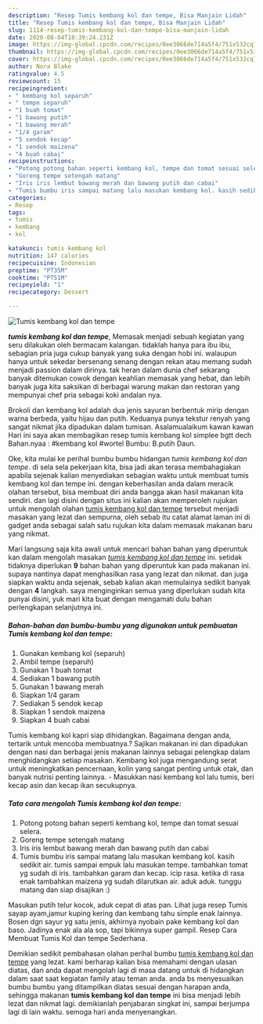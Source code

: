 ```yaml
---
description: "Resep Tumis kembang kol dan tempe, Bisa Manjain Lidah"
title: "Resep Tumis kembang kol dan tempe, Bisa Manjain Lidah"
slug: 1114-resep-tumis-kembang-kol-dan-tempe-bisa-manjain-lidah
date: 2020-08-04T18:39:24.231Z
image: https://img-global.cpcdn.com/recipes/0ee3066de714a5f4/751x532cq70/tumis-kembang-kol-dan-tempe-foto-resep-utama.jpg
thumbnail: https://img-global.cpcdn.com/recipes/0ee3066de714a5f4/751x532cq70/tumis-kembang-kol-dan-tempe-foto-resep-utama.jpg
cover: https://img-global.cpcdn.com/recipes/0ee3066de714a5f4/751x532cq70/tumis-kembang-kol-dan-tempe-foto-resep-utama.jpg
author: Nora Blake
ratingvalue: 4.5
reviewcount: 15
recipeingredient:
- " kembang kol separuh"
- " tempe separuh"
- "1 buah tomat"
- "1 bawang putih"
- "1 bawang merah"
- "1/4 garam"
- "5 sendok kecap"
- "1 sendok maizena"
- "4 buah cabai"
recipeinstructions:
- "Potong potong bahan seperti kembang kol, tempe dan tomat sesuai selera."
- "Goreng tempe setengah matang"
- "Iris iris lembut bawang merah dan bawang putih dan cabai"
- "Tumis bumbu iris sampai matang lalu masukan kembang kol. kasih sedikit air. tumis sampai empuk lalu masukan tempe. tambahkan tomat yg sudah di iris. tambahkan garam dan kecap. icip rasa. ketika di rasa enak tambahkan maizena yg sudah dilarutkan air. aduk aduk. tunggu matang dan siap disajikan :)"
categories:
- Resep
tags:
- tumis
- kembang
- kol

katakunci: tumis kembang kol 
nutrition: 147 calories
recipecuisine: Indonesian
preptime: "PT35M"
cooktime: "PT51M"
recipeyield: "1"
recipecategory: Dessert

---
```



![Tumis kembang kol dan tempe](https://img-global.cpcdn.com/recipes/0ee3066de714a5f4/751x532cq70/tumis-kembang-kol-dan-tempe-foto-resep-utama.jpg)

<b><i>tumis kembang kol dan tempe</i></b>, Memasak menjadi sebuah kegiatan yang seru dilakukan oleh bermacam kalangan. tidaklah hanya para ibu ibu, sebagian pria juga cukup banyak yang suka dengan hobi ini. walaupun hanya untuk sekedar bersenang senang dengan rekan atau memang sudah menjadi passion dalam dirinya. tak heran dalam dunia chef sekarang banyak ditemukan cowok dengan keahlian memasak yang hebat, dan lebih banyak juga kita saksikan di berbagai warung makan dan restoran yang mempunyai chef pria sebagai koki andalan nya.

Brokoli dan kembang kol adalah dua jenis sayuran berbentuk mirip dengan warna berbeda, yaitu hijau dan putih. Keduanya punya tekstur renyah yang sangat nikmat jika dipadukan dalam tumisan. Asalamualaikum kawan kawan Hari ini saya akan membagikan resep tumis kembang kol simplee bgtt dech Bahan.nyaa : #kembang kol #wortel Bumbu: B.putih Daun.

Oke, kita mulai ke perihal bumbu bumbu hidangan <i>tumis kembang kol dan tempe</i>. di sela sela pekerjaan kita, bisa jadi akan terasa membahagiakan apabila sejenak kalian menyediakan sebagian waktu untuk membuat tumis kembang kol dan tempe ini. dengan keberhasilan anda dalam meracik olahan tersebut, bisa membuat diri anda bangga akan hasil makanan kita sendiri. dan lagi disini dengan situs ini kalian akan memperoleh rujukan untuk mengolah olahan <u>tumis kembang kol dan tempe</u> tersebut menjadi masakan yang lezat dan sempurna, oleh sebab itu catat alamat laman ini di gadget anda sebagai salah satu rujukan kita dalam memasak makanan baru yang nikmat.


Mari langsung saja kita awali untuk mencari bahan bahan yang diperuntuk kan dalam mengolah masakan <u><i>tumis kembang kol dan tempe</i></u> ini. setidak tidaknya diperlukan <b>9</b> bahan bahan yang diperuntuk kan pada makanan ini. supaya nantinya dapat menghasilkan rasa yang lezat dan nikmat. dan juga siapkan waktu anda sejenak, sebab kalian akan memulainya sedikit banyak dengan <b>4</b> langkah. saya menginginkan semua yang diperlukan sudah kita punyai disini, yuk mari kita buat dengan mengamati dulu bahan perlengkapan selanjutnya ini.

<!--inarticleads1-->

##### Bahan-bahan dan bumbu-bumbu yang digunakan untuk pembuatan Tumis kembang kol dan tempe:

1. Gunakan  kembang kol (separuh)
1. Ambil  tempe (separuh)
1. Gunakan 1 buah tomat
1. Sediakan 1 bawang putih
1. Gunakan 1 bawang merah
1. Siapkan 1/4 garam
1. Sediakan 5 sendok kecap
1. Siapkan 1 sendok maizena
1. Siapkan 4 buah cabai


Tumis kembang kol kapri siap dihidangkan. Bagaimana dengan anda, tertarik untuk mencoba membuatnya.? Sajikan makanan ini dan dipadukan dengan nasi dan berbagai jenis makanan lainnya sebagai pelengkap dalam menghidangkan setiap masakan. Kembang kol juga mengandung serat untuk meningkatkan pencernaan, kolin yang sangat penting untuk otak, dan banyak nutrisi penting lainnya. - Masukkan nasi kembang kol lalu tumis, beri kecap asin dan kecap ikan secukupnya. 

<!--inarticleads2-->

##### Tata cara mengolah Tumis kembang kol dan tempe:

1. Potong potong bahan seperti kembang kol, tempe dan tomat sesuai selera.
1. Goreng tempe setengah matang
1. Iris iris lembut bawang merah dan bawang putih dan cabai
1. Tumis bumbu iris sampai matang lalu masukan kembang kol. kasih sedikit air. tumis sampai empuk lalu masukan tempe. tambahkan tomat yg sudah di iris. tambahkan garam dan kecap. icip rasa. ketika di rasa enak tambahkan maizena yg sudah dilarutkan air. aduk aduk. tunggu matang dan siap disajikan :)


Masukan putih telur kocok, aduk cepat di atas pan. Lihat juga resep Tumis sayap ayam,jamur kuping kering dan kembang tahu simple enak lainnya. Bosen dgn sayur yg satu jenis, akhirnya nyobain pake kembang kol dan baso. Jadinya enak ala ala sop, tapi bikinnya super gampil. Resep Cara Membuat Tumis Kol dan tempe Sederhana. 

Demikian sedikit pembahasan olahan perihal bumbu <u>tumis kembang kol dan tempe</u> yang lezat. kami berharap kalian bisa memahami dengan ulasan diatas, dan anda dapat mengolah lagi di masa datang untuk di hidangkan dalam saat saat kegiatan family atau teman anda. anda bs menyesuaikan bumbu bumbu yang ditampilkan diatas sesuai dengan harapan anda, sehingga makanan <b>tumis kembang kol dan tempe</b> ini bisa menjadi lebih lezat dan nikmat lagi. demikianlah penjabaran singkat ini, sampai berjumpa lagi di lain waktu. semoga hari anda menyenangkan.
